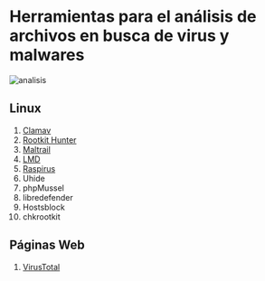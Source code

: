 # Herramientas para el análisis de archivos en busca de virus y malwares
![analisis](img/virus.jpg)
## Linux

  1. [Clamav](Clamav.md)
  2. [Rootkit Hunter](Rootkit.md)
  3. [Maltrail](Maltrail.md)
  4. [LMD](LMD.md)
  5. [Raspirus](Raspirus.md)
  6. Uhide
  7. phpMussel
  8. libredefender
  9. Hostsblock
  10. chkrootkit

## Páginas Web

  1. [VirusTotal](https://www.virustotal.com/gui/home/upload)
